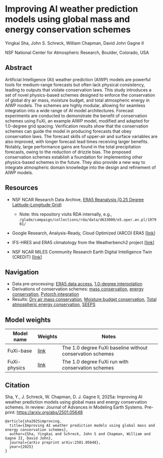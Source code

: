 # Improving AI weather prediction models using global mass and energy conservation schemes

Yingkai Sha, John S. Schreck, William Chapman, David John Gagne II

NSF National Center for Atmospheric Research, Boulder, Colorado, USA

## Abstract

Artificial Intelligence (AI) weather prediction (AIWP) models are powerful tools for medium-range forecasts but often lack physical consistency, leading to outputs that violate conservation laws. This study introduces a set of novel physics-based schemes designed to enforce the conservation of global dry air mass, moisture budget, and total atmospheric energy in AIWP models. The schemes are highly modular, allowing for seamless integration into a wide range of AI model architectures. Forecast experiments are conducted to demonstrate the benefit of conservation schemes using FuXi, an example AIWP model, modified and adapted for 1.0-degree grid spacing. Verification results show that the conservation schemes can guide the model in producing forecasts that obey conservation laws. The forecast skills of upper-air and surface variables are also improved, with longer forecast lead times receiving larger benefits. Notably, large performance gains are found in the total precipitation forecasts, owing to the reduction of drizzle bias. The proposed conservation schemes establish a foundation for implementing other physics-based schemes in the future. They also provide a new way to integrate atmospheric domain knowledge into the design and refinement of AIWP models.

## Resources

* NSF NCAR Research Data Archive, [ERA5 Reanalysis (0.25 Degree Latitude-Longitude Grid)](https://rda.ucar.edu/datasets/d633000/)
  * Note: this repository visits RDA internally, e.g., `/glade/campaign/collections/rda/data/d633000/e5.oper.an.pl/197901/`

* Google Research, Analysis-Ready, Cloud Optimized (ARCO) ERA5 [[link](https://cloud.google.com/storage/docs/public-datasets/era5)]

* IFS-HRES and ERA5 climatology from the Weatherbench2 project [[link](https://weatherbench2.readthedocs.io/en/latest/data-guide.html)]

* NSF NCAR MILES Community Research Earth Digital Intelligence Twin (CREDIT) [[link](https://github.com/NCAR/miles-credit)]

## Navigation

* Data pre-processing: [ERA5 data access](https://github.com/yingkaisha/CREDIT-physics-run/blob/main/data_preprocessing/DATA00_ERA5_plevel_preprocess.ipynb), [1.0-degree interpolation](https://github.com/yingkaisha/CREDIT-physics-run/blob/main/data_preprocessing/DATA01_ERA5_plevel_1deg_interp.ipynb)
* Derivations of conservation schemes: [mass conservation](https://github.com/yingkaisha/CREDIT-physics-run/blob/main/physics/DEV01_global_mass_conservation_plevel.ipynb), [energy conservation](https://github.com/yingkaisha/CREDIT-physics-run/blob/main/physics/DEV01_global_energy_conservation_plevel.ipynb), [Pytorch integration](https://github.com/yingkaisha/CREDIT-physics-run/blob/main/physics/DEV02_conservation_schemes_pytorch.ipynb)
* Results: [Dry air mass conservation](https://github.com/yingkaisha/CREDIT-physics-run/blob/main/visualization/FIG03_dry_air_conserve.ipynb), [Moisture budget conservation](https://github.com/yingkaisha/CREDIT-physics-run/blob/main/visualization/FIG04_water_conserve.ipynb), [Total atmospheric energy conservation](https://github.com/yingkaisha/CREDIT-physics-run/blob/main/visualization/FIG05_energy_conserve.ipynb), [SEEPS](https://github.com/yingkaisha/CREDIT-physics-run/blob/main/visualization/FIG11_SEEPS.ipynb)

## Model weights

| Model name | Weights | Notes |
|------------|---------|-------|
| FuXi-base  | [link](https://huggingface.co/yingkaisha/FuXi-plevel-1deg/tree/main/FuXi-base) | The 1.0 degree FuXi baseline without conservation schemes |
| FuXi-physics | [link](https://huggingface.co/yingkaisha/FuXi-plevel-1deg/tree/main/FuXi-physics) | The 1.0 degree FuXi run with conservation schemes |

## Citation

Sha, Y., J. Schreck, W. Chapman, D. J. Gagne II, 2025a: Improving AI weather prediction models using global mass and energy conservation schemes. In review: Journal of Advances in Modeling Earth Systems. Pre-print: https://arxiv.org/abs/2501.05648

```
@article{sha2025improving,
  title={Improving AI weather prediction models using global mass and energy conservation schemes},
  author={Sha, Yingkai and Schreck, John S and Chapman, William and Gagne II, David John},
  journal={arXiv preprint arXiv:2501.05648},
  year={2025}
}
```

